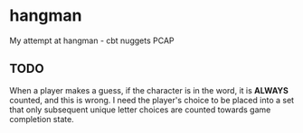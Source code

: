 # hangman
My attempt at hangman - cbt nuggets PCAP

## TODO
When a player makes a guess, if the character is in the word, it is **ALWAYS** counted, and this is wrong. I need the player's choice to be placed into a set that only subsequent unique letter choices are counted towards game completion state.
